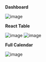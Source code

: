 **Dashboard**

![image](https://github.com/prins1085/nextjs_dashboard/assets/109617216/91092570-395d-4458-a250-5cea284e1809)


**React Table**

![image](https://github.com/prins1085/nextjs_dashboard/assets/109617216/fd0d75f2-ba7d-49d6-94e4-378c82e4df23)
![image](https://github.com/prins1085/nextjs_dashboard/assets/109617216/8f2c98e5-a4fa-44b0-a5bd-04f38e35262d)


**Full Calendar**

![image](https://github.com/prins1085/nextjs_dashboard/assets/109617216/38f5c629-ac38-4693-a6f6-297c0dae3d20)

